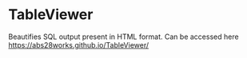 # TableViewer
Beautifies SQL output present in HTML format.
Can be accessed here https://abs28works.github.io/TableViewer/
